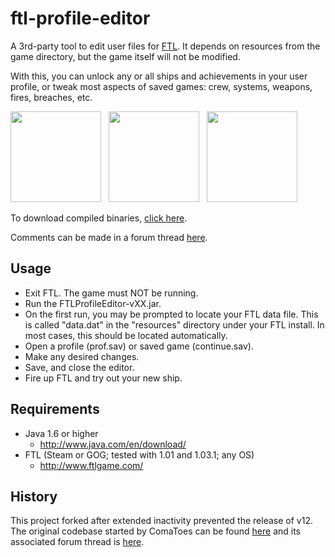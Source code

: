 ftl-profile-editor
==================

A 3rd-party tool to edit user files for [FTL](http://www.ftlgame.com/). It depends on resources from the game directory, but the game itself will not be modified.

With this, you can unlock any or all ships and achievements in your user profile, or tweak most aspects of saved games: crew, systems, weapons, fires, breaches, etc.

<img src="https://raw.github.com/Vhati/ftl-profile-editor/master/img/screenshot01.png" width="145px" height="auto" /> &nbsp; <img src="https://raw.github.com/Vhati/ftl-profile-editor/master/img/screenshot02.png" width="145px" height="auto" /> &nbsp; <img src="https://raw.github.com/Vhati/ftl-profile-editor/master/img/screenshot03.png" width="145px" height="auto" />

To download compiled binaries, [click here](https://sourceforge.net/projects/ftleditor/).

Comments can be made in a forum thread [here](http://www.ftlgame.com/forum/viewtopic.php?f=7&t=10959).


Usage
-----
* Exit FTL. The game must NOT be running.
* Run the FTLProfileEditor-vXX.jar.
* On the first run, you may be prompted to locate your FTL data file. This is called "data.dat" in the "resources" directory under your FTL install. In most cases, this should be located automatically.
* Open a profile (prof.sav) or saved game (continue.sav).
* Make any desired changes.
* Save, and close the editor.
* Fire up FTL and try out your new ship.


Requirements
------------
* Java 1.6 or higher
    * http://www.java.com/en/download/
* FTL (Steam or GOG; tested with 1.01 and 1.03.1; any OS)
    * http://www.ftlgame.com/


History
-------
This project forked after extended inactivity prevented the release of v12. The original codebase started by ComaToes can be found [here](https://github.com/ComaToes/ftl-profile-editor) and its associated forum thread is [here](http://www.ftlgame.com/forum/viewtopic.php?f=7&t=2877).
